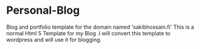 # Personal-Blog
Blog and portfolio template for the domain named 'sakibhossain.fi'
This is a normal Html 5 Template for my Blog .I will convert this template to wordpress and will use it for blogging.
